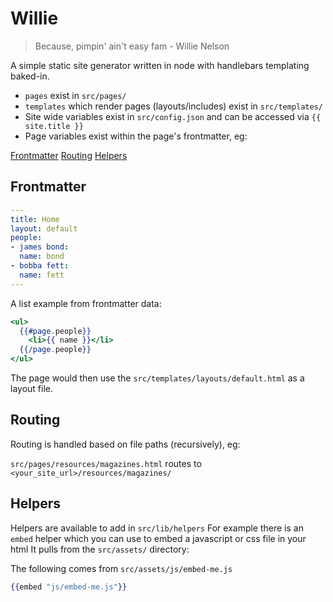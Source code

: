 Willie
==

> Because, pimpin' ain't easy fam - Willie Nelson

A simple static site generator written in node with handlebars templating baked-in.

- `pages` exist in `src/pages/`
- `templates` which render pages (layouts/includes) exist in `src/templates/`
- Site wide variables exist in `src/config.json` and can be accessed via `{{ site.title }}`
- Page variables exist within the page's frontmatter, eg:


[Frontmatter](#frontmatter)
[Routing](#routing)
[Helpers](#helpers)


## Frontmatter

```yaml
---
title: Home
layout: default
people:
- james bond:
  name: bond
- bobba fett:
  name: fett
---
```

A list example from frontmatter data:

```handlebars
<ul>
  {{#page.people}}
    <li>{{ name }}</li>
  {{/page.people}}
</ul>
```

The page would then use the `src/templates/layouts/default.html` as a layout file.


## Routing

Routing is handled based on file paths (recursively), eg:

`src/pages/resources/magazines.html`
routes to
`<your_site_url>/resources/magazines/`


## Helpers

Helpers are available to add in `src/lib/helpers`
For example there is an `embed` helper which you can use to embed a javascript or css file in your html
It pulls from the `src/assets/` directory:

The following comes from `src/assets/js/embed-me.js`

```handlebars
{{embed "js/embed-me.js"}}
```
